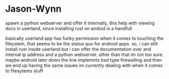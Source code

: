 # Jason-Wynn
spawn a python webserver and offer it internally, this help with viewing docs in userland, since installing rust on andoid is a handfull

basically userland app has funky permission when it comes to touching the fileystem, that seems to be the status quo
for android apps. so, i can still install rust inside userland but i can offer the documentation over and internal
ip address and a python webserver. other than that im not too sure. maybe android later down the line implemnts
bsd type firewalling and then we end up having the same issues im currently dealing with when it comes to filesytems stuff
